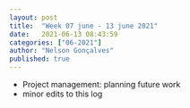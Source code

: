 ```yaml
---
layout: post
title:  "Week 07 june - 13 june 2021"
date:   2021-06-13 08:43:59
categories: ["06-2021"]
author: "Nelson Gonçalves"
published: true
---
```


* Project management: planning future work
* minor edits to this log

